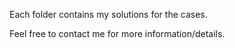 Each folder contains my solutions for the cases.

Feel free to contact me for more information/details.
